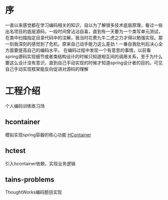 # 序
一直以来感觉都在学习编码相关的知识，自以为了解很多技术底层原理，看过一些出名项目的底层源码，一段时间曾沾沾自喜，直到有一天要为一个类写单元测试，在类中扫描指定目录代码中的注解，我当时花费九牛二虎之力才得以勉强实现。那一刻我深刻的感觉到了危机，原来自己动手能力这么差劲！一番自我批判后决心全方面要提高自己的编码水平。
在编码过程中发现一个有意思的事情，以前看spring源码实现细节或者类结构设计的时候只知道相互间的调用关系，至于为什么要这么设计没有意识，直到自己手动实现的时候才知道spring设计者的目的。可见自己手动实现框架能反向促进对源码的理解

# 工程介绍
个人编码训练练习场
## hcontainer
模拟实现spring容器的核心功能
[HContainer](hcontainer/README.md)

## hctest
引入hcontainer依赖，实现业务逻辑

## tains-problems
ThoughtWorks编码题目实现


